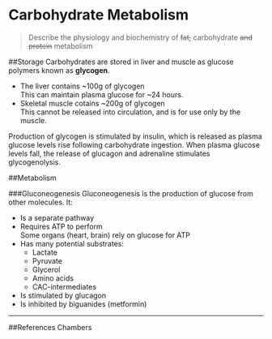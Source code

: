 # Carbohydrate Metabolism
> Describe the physiology and biochemistry of ~~fat,~~ carbohydrate ~~and protein~~ metabolism

##Storage
Carbohydrates are stored in liver and muscle as glucose polymers known as **glycogen**.

* The liver contains ~100g of glycogen  
This can maintain plasma glucose for ~24 hours.
* Skeletal muscle cotains ~200g of glycogen  
This cannot be released into circulation, and is for use only by the muscle.

Production of glycogen is stimulated by insulin, which is released as plasma glucose levels rise following carbohydrate ingestion. When plasma glucose levels fall, the release of glucagon and adrenaline stimulates glycogenolysis.

##Metabolism

###Gluconeogenesis
Gluconeogenesis is the production of glucose from other molecules. It:
* Is a separate pathway
* Requires ATP to perform  
Some organs (heart, brain) rely on glucose for ATP
* Has many potential substrates:
    * Lactate
    * Pyruvate
    * Glycerol
    * Amino acids
    * CAC-intermediates
* Is stimulated by glucagon
* Is inhibited by biguanides (metformin)


---
##References
Chambers